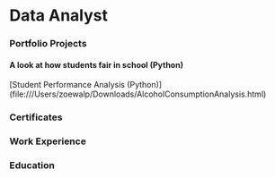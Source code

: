 # Data Analyst

### Portfolio Projects

#### A look at how students fair in school (Python)
[Student Performance Analysis (Python)] (file:///Users/zoewalp/Downloads/AlcoholConsumptionAnalysis.html)

  
### Certificates

### Work Experience

### Education 




